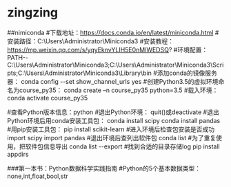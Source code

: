 # zingzing

##nimiconda
#下载地址：https://docs.conda.io/en/latest/miniconda.html
#安装路径：C:\Users\Administrator\Miniconda3
#安装教程：https://mp.weixin.qq.com/s/yqyEknvYLIH5E0nMlWEDSQ?
#环境配置：PATH--C:\Users\Administrator\Miniconda3;C:\Users\Administrator\Miniconda3\Scripts;C:\Users\Administrator\Miniconda3\Library\bin
#添加conda的镜像服务器：
conda config --set show_channel_urls yes
#创建Python3.5的虚拟环境命名为course_py35：
conda create –n course_py35 python=3.5
#载入环境：
conda activate course_py35

#查看Python版本信息：python
#退出Python环境：
quit()或deactivate
#退出Python环境后用conda安装工具包：
conda install scipy
conda install pandas
#用pip安装工具包：
pip install scikit-learn
#进入环境后检查包安装是否成功
import scipy
import pandas
#退出环境后查列出软件包
conda list
#为了重复使用，把软件包信息导出
conda list --export
#找到合适的目录存储log
pip install appdirs


###第一本书：Python数据科学实践指南
#Python的5个基本数据类型：none,int,float,bool,str



